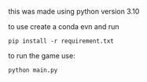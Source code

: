 this was made using python version 3.10

to use create a conda evn and run

```
pip install -r requirement.txt
```
to run the game use:
```
python main.py
```
